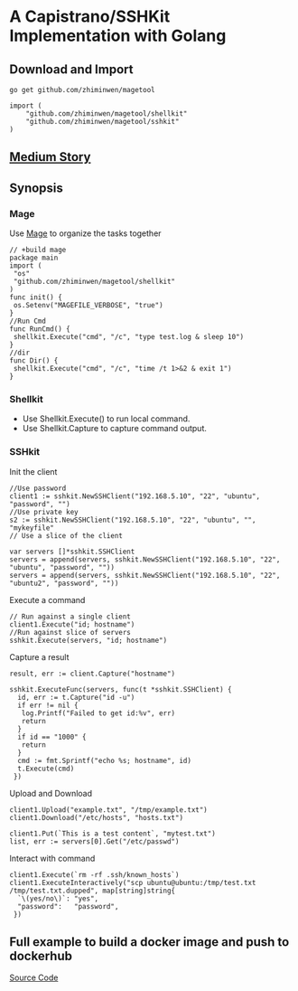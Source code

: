 # A Capistrano/SSHKit Implementation with Golang

## Download and Import
```
go get github.com/zhiminwen/magetool
```

```
import (
	"github.com/zhiminwen/magetool/shellkit"
	"github.com/zhiminwen/magetool/sshkit"
)
```

## [Medium Story](https://medium.com/@zhimin.wen/implement-capistrano-sshkit-in-golang-32d8d094e65d)


## Synopsis

### Mage
Use [Mage](https://github.com/magefile/mage) to organize the tasks together

```golang
// +build mage
package main
import (
 "os"
 "github.com/zhiminwen/magetool/shellkit"
)
func init() {
 os.Setenv("MAGEFILE_VERBOSE", "true")
}
//Run Cmd
func RunCmd() {
 shellkit.Execute("cmd", "/c", "type test.log & sleep 10")
}
//dir
func Dir() {
 shellkit.Execute("cmd", "/c", "time /t 1>&2 & exit 1")
}
```

### Shellkit

- Use Shellkit.Execute() to run local command.
- Use Shellkit.Capture to capture command output.

### SSHkit

Init the client

```golang
//Use password
client1 := sshkit.NewSSHClient("192.168.5.10", "22", "ubuntu", "password", "")
//Use private key
s2 := sshkit.NewSSHClient("192.168.5.10", "22", "ubuntu", "", "mykeyfile"
// Use a slice of the client

var servers []*sshkit.SSHClient
servers = append(servers, sshkit.NewSSHClient("192.168.5.10", "22", "ubuntu", "password", ""))
servers = append(servers, sshkit.NewSSHClient("192.168.5.10", "22", "ubuntu2", "password", ""))
```

Execute a command

```golang
// Run against a single client
client1.Execute("id; hostname")
//Run against slice of servers
sshkit.Execute(servers, "id; hostname")
```

Capture a result

``` golang
result, err := client.Capture("hostname")
```

```golang
sshkit.ExecuteFunc(servers, func(t *sshkit.SSHClient) {
  id, err := t.Capture("id -u")
  if err != nil {
   log.Printf("Failed to get id:%v", err)
   return
  }
  if id == "1000" {
   return
  }
  cmd := fmt.Sprintf("echo %s; hostname", id)
  t.Execute(cmd)
 })
```


Upload and Download

```golang
client1.Upload("example.txt", "/tmp/example.txt")
client1.Download("/etc/hosts", "hosts.txt")
```

```
client1.Put(`This is a test content`, "mytest.txt")
list, err := servers[0].Get("/etc/passwd")
```

Interact with command

```golang
client1.Execute(`rm -rf .ssh/known_hosts`)
client1.ExecuteInteractively("scp ubuntu@ubuntu:/tmp/test.txt /tmp/test.txt.dupped", map[string]string{
  `\(yes/no\)`: "yes",
  "password":   "password",
 })
```

## Full example to build a docker image and push to dockerhub
[Source Code](sample/dockerBuild/dockerBuilder.go)

